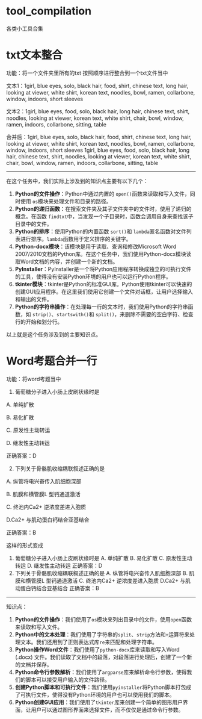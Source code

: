 # tool_compilation

各类小工具合集

# txt文本整合

功能：将一个文件夹里所有的txt 按照顺序进行整合到一个txt文件当中

文本1：1girl, blue eyes, solo, black hair, food, shirt, chinese text, long hair, looking at viewer, white shirt, korean text, noodles, bowl, ramen, collarbone, window, indoors, short sleeves

文本2：1girl, blue eyes, food, solo, black hair, long hair, chinese text, shirt, noodles, looking at viewer, korean text, white shirt, chair, bowl, window, ramen, indoors, collarbone, sitting, table

合并后：1girl, blue eyes, solo, black hair, food, shirt, chinese text, long hair, looking at viewer, white shirt, korean text, noodles, bowl, ramen, collarbone, window, indoors, short sleeves
1girl, blue eyes, food, solo, black hair, long hair, chinese text, shirt, noodles, looking at viewer, korean text, white shirt, chair, bowl, window, ramen, indoors, collarbone, sitting, table

---

在这个任务中，我们实际上涉及到的知识点主要有以下几个：

1. **Python的文件操作**：Python中通过内置的 `open()`函数来读取和写入文件，同时使用 `os`模块来处理文件和目录的路径。
2. **Python的递归函数**：在搜索文件夹及其子文件夹中的文件时，使用了递归的概念。在函数 `findtxt`中，当发现一个子目录时，函数会调用自身来查找该子目录中的文件。
3. **Python的排序**：使用Python的内置函数 `sort()`和 `lambda`匿名函数对文件列表进行排序。`lambda`函数用于定义排序的关键字。
4. **Python-docx模块**：该模块是用于读取、查询和修改Microsoft Word 2007/2010文档的Python库。在这个任务中，我们使用Python-docx模块读取Word文档的内容，并创建一个新的文档。
5. **PyInstaller**：PyInstaller是一个将Python应用程序转换成独立的可执行文件的工具，使得没有安装Python环境的用户也可以运行Python程序。
6. **tkinter模块**：tkinter是Python的标准GUI库。Python使用tkinter可以快速的创建GUI应用程序。在这里我们使用它创建一个文件对话框，让用户选择输入和输出的文件。
7. **Python的字符串操作**：在处理每一行的文本时，我们使用Python的字符串函数，如 `strip()`、`startswith()`和 `split()`，来删除不需要的空白字符、检查行的开始和划分行。

以上就是这个任务涉及到的主要知识点。

# Word考题合并一行

功能：将word考题当中

1. 葡萄糖分子进入小肠上皮刷状缘时是

A. 单纯扩散

B. 易化扩散

C. 原发性主动转运

D. 继发性主动转运

正确答案：D

2. 下列关于骨骼肌收缩耦联叙述正确的是

A. 纵管将电兴奋传入肌细胞深部

B. 肌膜和横管膜L 型钙通道激活

C. 终池内Ca2+ 逆浓度差进入胞质

D.Ca2+ 与肌动蛋白钙结合亚基结合

正确答案：B

这样的形式变成

1. 葡萄糖分子进入小肠上皮刷状缘时是 A. 单纯扩散 B. 易化扩散 C. 原发性主动转运 D. 继发性主动转运 正确答案：D
2. 下列关于骨骼肌收缩耦联叙述正确的是 A. 纵管将电兴奋传入肌细胞深部 B. 肌膜和横管膜L 型钙通道激活 C. 终池内Ca2+ 逆浓度差进入胞质 D.Ca2+ 与肌动蛋白钙结合亚基结合 正确答案：B

---

知识点：

1. **Python的文件操作**：我们使用了`os`模块来列出目录中的文件，使用`open`函数来读取和写入文件。
2. **Python中的文本处理**：我们使用了字符串的`split`、`strip`方法和`+`运算符来处理文本。我们还用到了正则表达式库`re`来匹配和处理字符串。
3. **Python操作Word文件**：我们使用了`python-docx`库来读取和写入Word (.docx) 文件。我们读取了文档中的段落，对段落进行处理后，创建了一个新的文档并保存。
4. **Python命令行参数解析**：我们使用了`argparse`库来解析命令行参数，使得我们的脚本可以接受用户输入的文件路径。
5. **创建Python脚本和可执行文件**：我们使用`pyinstaller`将Python脚本打包成了可执行文件，使得没有Python环境的用户也可以使用我们的脚本。
6. **Python创建GUI应用**：我们使用了`tkinter`库来创建一个简单的图形用户界面，让用户可以通过图形界面来选择文件，而不仅仅是通过命令行参数。
